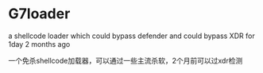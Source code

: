 # G7loader
a shellcode loader which could bypass defender and could bypass XDR for 1day 2 months ago

一个免杀shellcode加载器，可以通过一些主流杀软，2个月前可以过xdr检测
